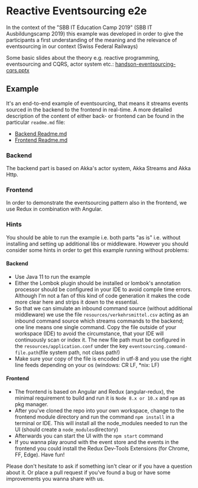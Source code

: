 # Reactive Eventsourcing e2e 

In the context of the "SBB IT Education Camp 2019" (SBB IT Ausbildungscamp 2019) this example was developed in order
to give the participants a first understanding of the meaning and the relevance of eventsourcing in our context (Swiss Federal Railways)

Some basic slides about the theory e.g. reactive programming, eventsourcing and CQRS, actor system etc.: [handson-eventsourcing-cqrs.pptx](./handson-eventsourcing-cqrs.pptx) 


## Example
It's an end-to-end example of eventsourcing, that means it streams events sourced in the backend to the frontend in real-time.
A more detailed description of the content of either back- or frontend can be found in the particular `readme.md` file:
*  [Backend Readme.md](eventsourcing-backend/README.md)
*  [Frontend Readme.md](eventsourcing-frontend/README.md)

### Backend
The backend part is based on Akka's actor system, Akka Streams and Akka Http.

### Frontend
In order to demonstrate the eventsourcing pattern also in the frontend, we use Redux in combination with Angular.

### Hints
You should be able to run the example i.e. both parts "as is" i.e. without installing and setting up additional libs or middleware.
However you should consider some hints in order to get this example running without problems:

#### Backend
* Use Java 11 to run the example
* Either the Lombok plugin should be installed or lombok's annotation processor should be configured in your IDE 
  to avoid compile time errors. Although I'm not a fan of this kind of code generation it makes the code more clear here 
  and strips it down to the essential. 
* So that we can simulate an inbound command source (without additional middleware) we use the file `resources/verkehrsmittel.csv`
  acting as an inbound command source which streams commands to the backend; one line means one single command.
  Copy the file outside of your workspace (IDE) to avoid the circumstance, that your IDE will continuously scan or index it.
  The new file path must be configured in the `resources/application.conf` under the key `eventsourcing.command-file.path`(file system path, not class path!)
* Make sure your copy of the file is encoded in utf-8 and you use the right line feeds depending on your os (windows: CR LF, *nix: LF)

#### Frontend
* The frontend is based on Angular and Redux (angular-redux), the minimal requirement to build and run it is `Node 8.x or 10.x` and `npm` as pkg manager.
* After you've cloned the repo into your own workspace, change to the frontend module directory and run the command `npm install` in a terminal or IDE. This
  will install all the node_modules needed to run the UI (should create a `node_modules`directory)
* Afterwards you can start the UI with the `npm start` command
* If you wanna play around with the event store and the events in the frontend you could install the Redux Dev-Tools Extensions (for Chrome, FF, Edge).
  Have fun!
  
  
Please don't hesitate to ask if something isn't clear or if you have a question about it.
Or place a pull request if you've found a bug or have some improvements you wanna share with us.

